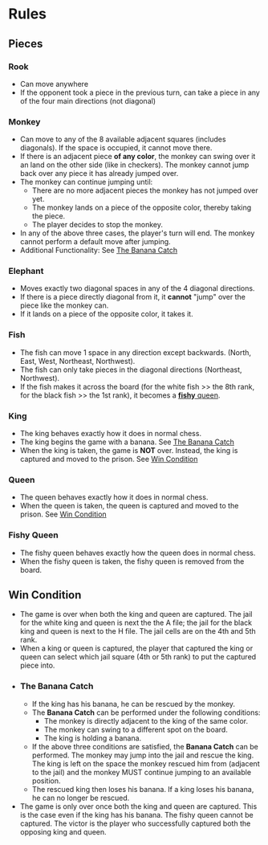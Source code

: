 # Rules

## Pieces
### Rook
- Can move anywhere
- If the opponent took a piece in the previous turn, can take a piece in any of the four main directions (not diagonal)

### Monkey
- Can move to any of the 8 available adjacent squares (includes diagonals). If the space is occupied, it cannot move there. 
-  If there is an adjacent piece **of any color**, the monkey can swing over it an land on the other side (like in checkers). The monkey cannot jump back over any piece it has already jumped over. 
- The monkey can continue jumping until:
    - There are no more adjacent pieces the monkey has not jumped over yet.
    - The monkey lands on a piece of the opposite color, thereby taking the piece.
    - The player decides to stop the monkey.
- In any of the above three cases, the player's turn will end. The monkey cannot perform a default move after jumping. 
- Additional Functionality: See [The Banana Catch](#the-banana-catch)

### Elephant
- Moves exactly two diagonal spaces in any of the 4 diagonal directions. 
- If there is a piece directly diagonal from it, it **cannot** "jump" over the piece like the monkey can.
- If it lands on a piece of the opposite color, it takes it.

### Fish
- The fish can move 1 space in any direction except backwards. (North, East, West, Northeast, Northwest).
- The fish can only take pieces in the diagonal directions (Northeast, Northwest).
- If the fish makes it across the board (for the white fish >> the 8th rank, for the black fish >> the 1st rank), it becomes a [**fishy** queen](#fishy-queen).

### King
- The king behaves exactly how it does in normal chess.
- The king begins the game with a banana. See [The Banana Catch](#the-banana-catch)
- When the king is taken, the game is **NOT** over. Instead, the king is captured and moved to the prison. See [Win Condition](#win-condition)

### Queen
- The queen behaves exactly how it does in normal chess.
- When the queen is taken, the queen is captured and moved to the prison. See [Win Condition](#win-condition)

### Fishy Queen
- The fishy queen behaves exactly how the queen does in normal chess.
- When the fishy queen is taken, the fishy queen is removed from the board. 

## Win Condition
- The game is over when both the king and queen are captured. The jail for the white king and queen is next the the A file; the jail for the black king and queen is next to the H file. The jail cells are on the 4th and 5th rank. 
- When a king or queen is captured, the player that captured the king or queen can select which jail square (4th or 5th rank) to put the captured piece into. 
- ### The Banana Catch
    - If the king has his banana, he can be rescued by the monkey.
    - The **Banana Catch** can be performed under the following conditions:
        - The monkey is directly adjacent to the king of the same color. 
        - The monkey can swing to a different spot on the board.
        - The king is holding a banana.
    - If the above three conditions are satisfied, the **Banana Catch** can be performed. The monkey may jump into the jail and rescue the king. The king is left on the space the monkey rescued him from (adjacent to the jail) and the monkey MUST continue jumping to an available position. 
    - The rescued king then loses his banana. If a king loses his banana, he can no longer be rescued.
- The game is only over once both the king and queen are captured. This is the case even if the king has his banana. The fishy queen cannot be captured. The victor is the player who successfully captured both the opposing king and queen.  
